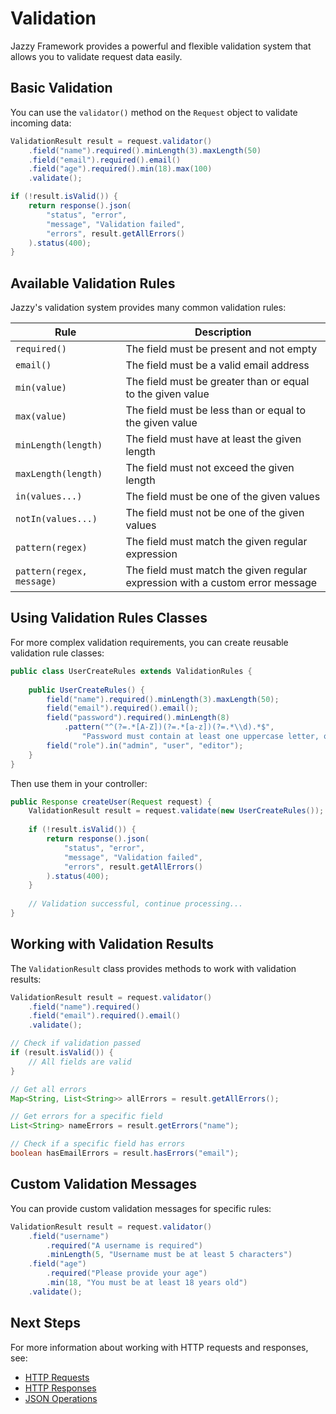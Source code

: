 # Validation

Jazzy Framework provides a powerful and flexible validation system that allows you to validate request data easily.

## Basic Validation

You can use the `validator()` method on the `Request` object to validate incoming data:

```java
ValidationResult result = request.validator()
    .field("name").required().minLength(3).maxLength(50)
    .field("email").required().email()
    .field("age").required().min(18).max(100)
    .validate();

if (!result.isValid()) {
    return response().json(
        "status", "error",
        "message", "Validation failed",
        "errors", result.getAllErrors()
    ).status(400);
}
```

## Available Validation Rules

Jazzy's validation system provides many common validation rules:

| Rule | Description |
|------|-------------|
| `required()` | The field must be present and not empty |
| `email()` | The field must be a valid email address |
| `min(value)` | The field must be greater than or equal to the given value |
| `max(value)` | The field must be less than or equal to the given value |
| `minLength(length)` | The field must have at least the given length |
| `maxLength(length)` | The field must not exceed the given length |
| `in(values...)` | The field must be one of the given values |
| `notIn(values...)` | The field must not be one of the given values |
| `pattern(regex)` | The field must match the given regular expression |
| `pattern(regex, message)` | The field must match the given regular expression with a custom error message |

## Using Validation Rules Classes

For more complex validation requirements, you can create reusable validation rule classes:

```java
public class UserCreateRules extends ValidationRules {
    
    public UserCreateRules() {
        field("name").required().minLength(3).maxLength(50);
        field("email").required().email();
        field("password").required().minLength(8)
            .pattern("^(?=.*[A-Z])(?=.*[a-z])(?=.*\\d).*$", 
                "Password must contain at least one uppercase letter, one lowercase letter, and one number");
        field("role").in("admin", "user", "editor");
    }
}
```

Then use them in your controller:

```java
public Response createUser(Request request) {
    ValidationResult result = request.validate(new UserCreateRules());
    
    if (!result.isValid()) {
        return response().json(
            "status", "error",
            "message", "Validation failed",
            "errors", result.getAllErrors()
        ).status(400);
    }
    
    // Validation successful, continue processing...
}
```

## Working with Validation Results

The `ValidationResult` class provides methods to work with validation results:

```java
ValidationResult result = request.validator()
    .field("name").required()
    .field("email").required().email()
    .validate();

// Check if validation passed
if (result.isValid()) {
    // All fields are valid
}

// Get all errors
Map<String, List<String>> allErrors = result.getAllErrors();

// Get errors for a specific field
List<String> nameErrors = result.getErrors("name");

// Check if a specific field has errors
boolean hasEmailErrors = result.hasErrors("email");
```

## Custom Validation Messages

You can provide custom validation messages for specific rules:

```java
ValidationResult result = request.validator()
    .field("username")
        .required("A username is required")
        .minLength(5, "Username must be at least 5 characters")
    .field("age")
        .required("Please provide your age")
        .min(18, "You must be at least 18 years old")
    .validate();
```

## Next Steps

For more information about working with HTTP requests and responses, see:

- [HTTP Requests](requests.md)
- [HTTP Responses](responses.md)
- [JSON Operations](json.md) 
